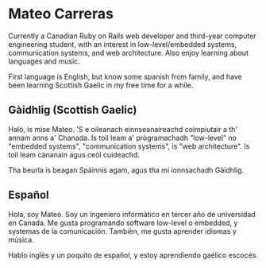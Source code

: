 # Mateo Carreras

Currently a Canadian Ruby on Rails web developer and third-year computer engineering student, with an interest in low-level/embedded systems, communication systems, and web architecture. Also enjoy learning about languages and music.

First language is English, but know some spanish from family, and have been learning Scottish Gaelic in my free time for a while.

## Gàidhlig (Scottish Gaelic)

Halò, is mise Mateo. 'S e oileanach einnseanaireachd coimpiutair a th' 
annam anns a' Chanada. Is toil leam a' prògramachadh "low-level" no "embedded systems", "communication systems", is "web architecture".
Is toil leam cànanain agus ceòl cuideachd.

Tha beurla is beagan Spàinnis agam, agus tha mi ionnsachadh Gàidhlig.

## Español

Hola, soy Mateo. Soy un ingeniero informàtico en tercer año de universidad en Canada. Me gusta programando software low-level o embedded, y systemas de la comunicaciòn. Tambièn, me gusta aprender idiomas y música.

Hablo inglès y un poquito de español, y estoy aprendiendo gaélico escocés.